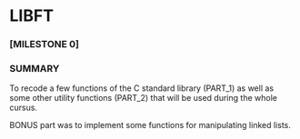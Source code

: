 # LIBFT

### [MILESTONE 0]
### SUMMARY
To recode a few functions of the C standard library (PART_1) as well as some other utility functions (PART_2) that will be used during the whole cursus.

BONUS part was to implement some functions for manipulating linked lists.
 		
